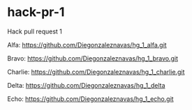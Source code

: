 # hack-pr-1
Hack pull request 1

Alfa: https://github.com/Diegonzaleznavas/hg_1_alfa.git

Bravo: https://github.com/Diegonzaleznavas/hg_1_bravo.git

Charlie: https://github.com/Diegonzaleznavas/hg_1_charlie.git

Delta: https://github.com/Diegonzaleznavas/hg_1_delta

Echo: https://github.com/Diegonzaleznavas/hg_1_echo.git
